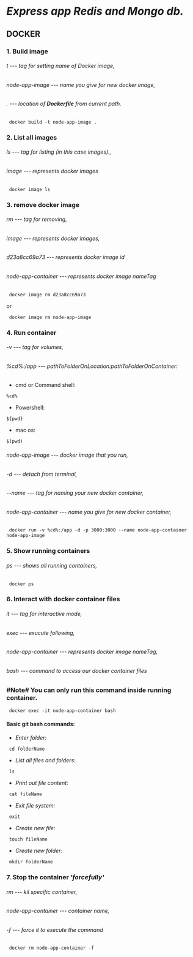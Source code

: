 # ***Express app Redis and Mongo db.***

## **DOCKER**
### **1. Build image**
###### _t_ --- tag for setting name of Docker image,
###### _node-app-image_ --- name you give for new docker image,
###### _._ --- location of ***Dockerfile*** from current path.

```
 docker build -t node-app-image . 
```

### **2. List all images**
###### _ls_ --- tag for listing (in this case images).,
###### _image_ --- represents docker images

```
 docker image ls  
```

### **3. remove docker image**
###### _rm_ --- tag for removing,
###### _image_ --- represents docker images,
###### _d23a8cc69a73_ --- represents docker image id
###### _node-app-container_ --- represents docker image nameTag

```
 docker image rm d23a8cc69a73  
```
or
```
 docker image rm node-app-image  
```

### **4. Run container**
###### _-v_ --- tag for volumes,
###### _%cd%:/app_ --- _pathToFolderOnLocation:pathToFolderOnContainer_:
- cmd or Command shell:  
```
%cd%
```
- Powershell:  
```
${pwd}
```
- mac os:  
```
$(pwd)
```
###### _node-app-image_ --- docker image that you run,
###### _-d_ --- detach from terminal,
###### _--name_ --- tag  for naming your new docker container,
###### _node-app-container_ --- name you give for new docker container,

```
 docker run -v %cd%:/app -d -p 3000:3000 --name node-app-container node-app-image
```

### **5. Show running containers**
###### _ps_ --- shows all running containers,

```
 docker ps
```

### **6. Interact with docker container files**
###### _it_ --- tag for interactive mode,
###### _exec_ --- exucute following,
###### _node-app-container_ --- represents docker image nameTag,
###### _bash_ --- command to access our docker container files

### **#Note#** You can only run this command inside running container.

``` 
 docker exec -it node-app-container bash 
```

#### Basic git bash commands:
- _Enter folder:_
``` 
 cd folderName
```
- _List all files and folders:_
``` 
 ls 
```
- _Print out file content:_
``` 
 cat fileName
```
- _Exit file system:_
``` 
 exit 
```
- _Create new file:_
``` 
 touch fileName 
```
- _Create new folder:_
``` 
 mkdir folderName
```


### **7. Stop the container _'forcefully'_**
###### _rm_ --- kil specific container,
###### _node-app-container_ --- container name,
###### _-f_ --- force it to execute the command

```
 docker rm node-app-container -f
 ```